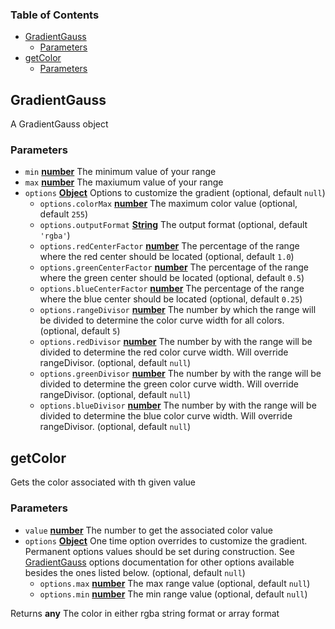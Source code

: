 <!-- Generated by documentation.js. Update this documentation by updating the source code. -->

### Table of Contents

-   [GradientGauss][1]
    -   [Parameters][2]
-   [getColor][3]
    -   [Parameters][4]

## GradientGauss

A GradientGauss object

### Parameters

-   `min` **[number][5]** The minimum value of your range
-   `max` **[number][5]** The maxiumum value of your range
-   `options` **[Object][6]** Options to customize the gradient (optional, default `null`)
    -   `options.colorMax` **[number][5]** The maximum color value (optional, default `255`)
    -   `options.outputFormat` **[String][7]** The output format (optional, default `'rgba'`)
    -   `options.redCenterFactor` **[number][5]** The percentage of the range where the red center should be located (optional, default `1.0`)
    -   `options.greenCenterFactor` **[number][5]** The percentage of the range where the green center should be located (optional, default `0.5`)
    -   `options.blueCenterFactor` **[number][5]** The percentage of the range where the blue center should be located (optional, default `0.25`)
    -   `options.rangeDivisor` **[number][5]** The number by which the range will be divided to determine the color curve width for all colors. (optional, default `5`)
    -   `options.redDivisor` **[number][5]** The number by with the range will be divided to determine the red color curve width. Will override rangeDivisor. (optional, default `null`)
    -   `options.greenDivisor` **[number][5]** The number by with the range will be divided to determine the green color curve width. Will override rangeDivisor. (optional, default `null`)
    -   `options.blueDivisor` **[number][5]** The number by with the range will be divided to determine the blue color curve width. Will override rangeDivisor. (optional, default `null`)

## getColor

Gets the color associated with th given value

### Parameters

-   `value` **[number][5]** The number to get the associated color value
-   `options` **[Object][6]** One time option overrides to customize the gradient. Permanent options values should be set during construction. See [GradientGauss][1] options documentation for other options available besides the ones listed below. (optional, default `null`)
    -   `options.max` **[number][5]** The max range value (optional, default `null`)
    -   `options.min` **[number][5]** The min range value (optional, default `null`)

Returns **any** The color in either rgba string format or array format

[1]: #gradientgauss

[2]: #parameters

[3]: #getcolor

[4]: #parameters-1

[5]: https://developer.mozilla.org/docs/Web/JavaScript/Reference/Global_Objects/Number

[6]: https://developer.mozilla.org/docs/Web/JavaScript/Reference/Global_Objects/Object

[7]: https://developer.mozilla.org/docs/Web/JavaScript/Reference/Global_Objects/String
